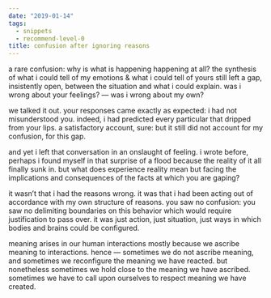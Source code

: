```yaml
---
date: "2019-01-14"
tags: 
  - snippets
  - recommend-level-0
title: confusion after ignoring reasons
---
```

<!-- # january 14: confusion after ignoring reasons -->

a rare confusion: why is what is happening happening at all? the synthesis of what i could tell of my emotions & what i could tell of yours still left a gap, insistently open, between the situation and what i could explain. was i wrong about your feelings? — was i wrong about my own?

we talked it out. your responses came exactly as expected: i had not misunderstood you. indeed, i had predicted every particular that dripped from your lips. a satisfactory account, sure: but it still did not account for my confusion, for this gap.

and yet i left that conversation in an onslaught of feeling. i wrote before, perhaps i found myself in that surprise of a flood because the reality of it all finally sunk in. but what does experience reality mean but facing the implications and consequences of the facts at which you are gaping?

it wasn’t that i had the reasons wrong. it was that i had been acting out of accordance with my own structure of reasons. you saw no confusion: you saw no delimiting boundaries on this behavior which would require justification to pass over. it was just action, just situation, just ways in which bodies and brains could be configured.

meaning arises in our human interactions mostly because we ascribe meaning to interactions. hence — sometimes we do not ascribe meaning, and sometimes we reconfigure the meaning we have reacted. but nonetheless sometimes we hold close to the meaning we have ascribed. sometimes we have to call upon ourselves to respect meaning we have created.
